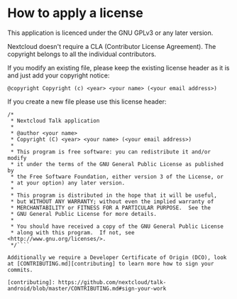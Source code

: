 # How to apply a license

This application is licenced under the GNU GPLv3 or any later version.

Nextcloud doesn't require a CLA (Contributor License Agreement).
The copyright belongs to all the individual contributors.

If you modify an existing file, please keep the existing license header as
it is and just add your copyright notice:

````
@copyright Copyright (c) <year> <your name> (<your email address>)
````

If you create a new file please use this license header:

````
/*
 * Nextcloud Talk application
 *
 * @author <your name>
 * Copyright (C) <year> <your name> (<your email address>)
 *
 * This program is free software: you can redistribute it and/or modify
 * it under the terms of the GNU General Public License as published by
 * the Free Software Foundation, either version 3 of the License, or
 * at your option) any later version.
 *
 * This program is distributed in the hope that it will be useful,
 * but WITHOUT ANY WARRANTY; without even the implied warranty of
 * MERCHANTABILITY or FITNESS FOR A PARTICULAR PURPOSE.  See the
 * GNU General Public License for more details.
 *
 * You should have received a copy of the GNU General Public License
 * along with this program.  If not, see <http://www.gnu.org/licenses/>.
 */````

Additionally we require a Developer Certificate of Origin (DCO), look
at [CONTRIBUTING.md][contributing] to learn more how to sign your commits.

[contributing]: https://github.com/nextcloud/talk-android/blob/master/CONTRIBUTING.md#sign-your-work
